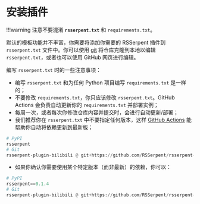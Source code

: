 # 安装插件

!!!warning
    注意不要混淆 **`rsserpent.txt`** 和 `requirements.txt`。

默认的模板功能并不丰富，你需要将添加你需要的 RSSerpent 插件到 `rsserpent.txt` 文件中。你可以使用 [git](https://git-scm.com/) 将仓库克隆到本地以编辑 `rsserpent.txt`，或者也可以使用 GitHub 网页进行编辑。

编写 `rsserpent.txt` 时的一些注意事项：

- 编写 `rsserpent.txt` 和为任何 Python 项目编写 `requirements.txt` 是一样的；
- 不要修改 `requirements.txt`，你只应该修改 `rsserpent.txt`。GitHub Actions 会负责自动更新你的 `requirements.txt` 并部署实例；
- 每周一次，或者每次你修改仓库内容并提交时，会进行自动更新/部署；
- 我们推荐你在 `rsserpent.txt` 中不要指定任何版本，这样 [GitHub Actions](https://github.com/features/actions) 能帮助你自动将依赖更新到最新版；

```python
# PyPI
rsserpent
# Git
rsserpent-plugin-bilibili @ git+https://github.com/RSSerpent/rsserpent-plugin-bilibili.git
```
- 如果你确认你需要使用某个特定版本（而非最新）的依赖，你可以：

```python
# PyPI
rsserpent==0.1.4
# Git
rsserpent-plugin-bilibili @ git+https://github.com/RSSerpent/rsserpent-plugin-bilibili.git@0609c0bd466e5d19fbb13078d9b93e0134b8c5bd
```
